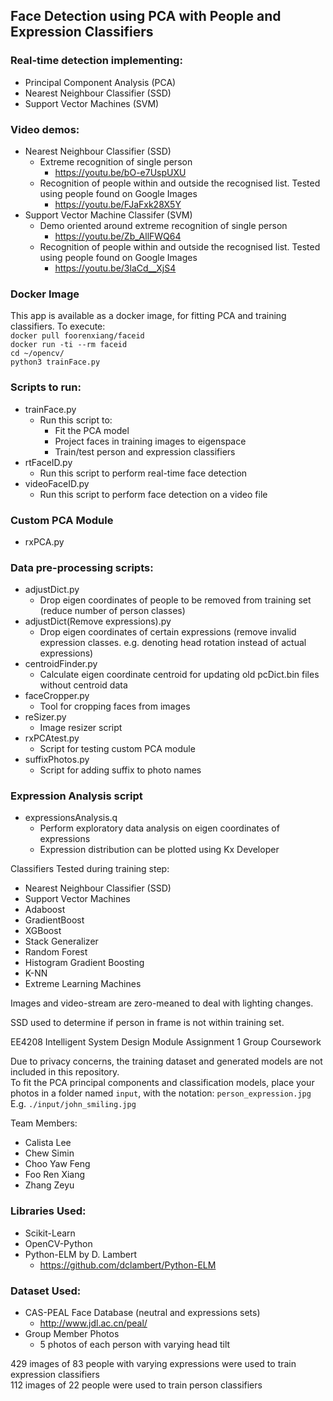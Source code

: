 ## Face Detection using PCA with People and Expression Classifiers

### Real-time detection implementing:
  - Principal Component Analysis (PCA)
  - Nearest Neighbour Classifier (SSD)
  - Support Vector Machines (SVM)
  
### Video demos:
- Nearest Neighbour Classifier (SSD)
  - Extreme recognition of single person
    - https://youtu.be/bO-e7UspUXU 
  - Recognition of people within and outside the recognised list. Tested using people found on Google Images
    - https://youtu.be/FJaFxk28X5Y
- Support Vector Machine Classifer (SVM)
  - Demo oriented around extreme recognition of single person
    - https://youtu.be/Zb_AllFWQ64
  - Recognition of people within and outside the recognised list. Tested using people found on Google Images
    - https://youtu.be/3laCd__XjS4

### Docker Image
This app is available as a docker image, for fitting PCA and training classifiers. To execute:  
`docker pull foorenxiang/faceid`  
`docker run -ti --rm faceid`  
`cd ~/opencv/`  
`python3 trainFace.py`

### Scripts to run:
- trainFace.py
  - Run this script to:
    - Fit the PCA model
    - Project faces in training images to eigenspace
    - Train/test person and expression classifiers
- rtFaceID.py
  - Run this script to perform real-time face detection
- videoFaceID.py
  - Run this script to perform face detection on a video file

### Custom PCA Module
- rxPCA.py

### Data pre-processing scripts:
- adjustDict.py
  - Drop eigen coordinates of people to be removed from training set (reduce number of person classes)
- adjustDict(Remove expressions).py
  - Drop eigen coordinates of certain expressions (remove invalid expression classes. e.g. denoting head rotation instead of actual expressions)
- centroidFinder.py
  - Calculate eigen coordinate centroid for updating old pcDict.bin files without centroid data
- faceCropper.py
  - Tool for cropping faces from images
- reSizer.py
  - Image resizer script
- rxPCAtest.py
  - Script for testing custom PCA module
- suffixPhotos.py
  - Script for adding suffix to photo names

### Expression Analysis script
- expressionsAnalysis.q
  - Perform exploratory data analysis on eigen coordinates of expressions
  - Expression distribution can be plotted using Kx Developer
  
Classifiers Tested during training step:
- Nearest Neighbour Classifier (SSD)
- Support Vector Machines
- Adaboost
- GradientBoost
- XGBoost
- Stack Generalizer
- Random Forest
- Histogram Gradient Boosting
- K-NN 
- Extreme Learning Machines
    
Images and video-stream are zero-meaned to deal with lighting changes.
  
SSD used to determine if person in frame is not within training set.
  
EE4208 Intelligent System Design Module Assignment 1 Group Coursework

Due to privacy concerns, the training dataset and generated models are not included in this repository.  
To fit the PCA principal components and classification models, place your photos in a folder named `input`, with the notation: `person_expression.jpg`  
E.g. `./input/john_smiling.jpg`
  

Team Members:
- Calista Lee
- Chew Simin
- Choo Yaw Feng
- Foo Ren Xiang
- Zhang Zeyu
  
### Libraries Used:
- Scikit-Learn  
- OpenCV-Python  
- Python-ELM by D. Lambert  
  - https://github.com/dclambert/Python-ELM

### Dataset Used:
- CAS-PEAL Face Database (neutral and expressions sets)
  - http://www.jdl.ac.cn/peal/
- Group Member Photos
  - 5 photos of each person with varying head tilt  
  
429 images of 83 people with varying expressions were used to train expression classifiers  
112 images of 22 people were used to train person classifiers  
